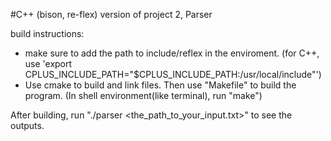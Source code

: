 #C++ (bison, re-flex) version of project 2, Parser

build instructions: 
* make sure to add the path to include/reflex in the enviroment. (for C++, use 'export CPLUS_INCLUDE_PATH="$CPLUS_INCLUDE_PATH:/usr/local/include"')
* Use cmake to build and link files. Then use "Makefile" to build the program. (In shell environment(like terminal), run "make")

After building, run "./parser <the_path_to_your_input.txt>" to see the outputs. 
